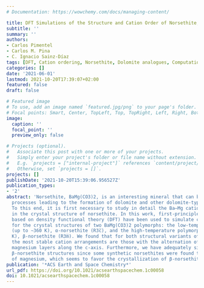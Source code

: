 ```yaml
---
# Documentation: https://wowchemy.com/docs/managing-content/

title: DFT Simulations of the Structure and Cation Order of Norsethite, BaMg(CO3)2
subtitle: ''
summary: ''
authors:
- Carlos Pimentel
- Carlos M. Pina
- C. Ignacio Sainz-Díaz
tags: [DFT, Cation ordering, Norsethite, Dolomite analogues, Computational mineralogy, Crystallography, Theoretical]
categories: []
date: '2021-06-01'
lastmod: 2021-10-20T17:39:07+02:00
featured: false
draft: false

# Featured image
# To use, add an image named `featured.jpg/png` to your page's folder.
# Focal points: Smart, Center, TopLeft, Top, TopRight, Left, Right, BottomLeft, Bottom, BottomRight.
image:
  caption: ''
  focal_point: ''
  preview_only: false

# Projects (optional).
#   Associate this post with one or more of your projects.
#   Simply enter your project's folder or file name without extension.
#   E.g. `projects = ["internal-project"]` references `content/project/deep-learning/index.md`.
#   Otherwise, set `projects = []`.
projects: []
publishDate: '2021-10-20T15:39:06.956527Z'
publication_types:
- '2'
abstract: 'Norsethite, BaMg(CO3)2, is an interesting mineral that can be used to investigate
  processes leading to the formation of dolomite and other dolomite-type structures.
  To this end, it is first necessary to study in detail the Ba–Mg cation arrangement
  in the crystal structure of norsethite. In this work, first-principles calculations
  based on density functional theory (DFT) have been used to simulate cation ordering
  for the crystal structures of two BaMg(CO3)2 polymorphs: the low-temperature polymorph
  (up to ∼360 K), α-norsethite (R3̅c), and the high-temperature polymorph (above ∼360
  K), β-norsethite (R3̅m). We found that for both structural variants of norsethite,
  the most stable cation arrangements are those with the alternation of barium and
  magnesium layers along the c-axis. Furthermore, we have adequately simulated nonstoichiometric
  β-norsethite structures since some synthetic norsethites were found to have an excess
  of magnesium, which seems to favor the crystallization of β-norsethite at room temperature.'
publication: '*ACS Earth and Space Chemistry*'
url_pdf: https://doi.org/10.1021/acsearthspacechem.1c00058
doi: 10.1021/acsearthspacechem.1c00058
---
```

